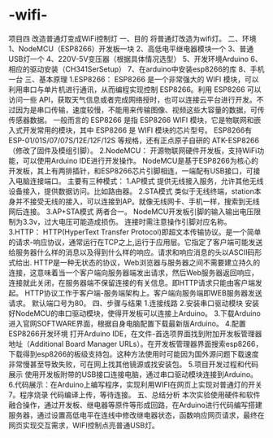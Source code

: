 # -wifi-
项目四
改造普通灯变成WiFi控制灯
一、目的
将普通灯改造为wifi灯。
二、环境
1、NodeMCU（ESP8266）开发板一块
2、高低电平继电器模块一个
3、普通USB灯一个
4、220V-5V变压器（根据具体情况选型）
5、开发环境Arduino
6、相应的驱动安装（CH341SerSetup）
7、在arduino中安装esp8266的库
8、手机一台
三、基本原理
1.ESP8266：
ESP8266 是一个非常强大的 WIFI 模块，可以利用串口与单片机进行通讯，从而编程实现控制 ESP8266。利用 ESP8266 可以访问一些 API，获取天气信息或者完成网络授时，也可以连接云平台进行开发。不过因为是串口传输，速度较慢，不能用来传输图像、视频这些大容量的数据，可传传感器数据。
一般而言的 ESP8266 是指 ESP8266 WIFI 模块，它是物联网和嵌入式开发常用的模块，其中 ESP8266 是 WIFI 模块的芯片型号。
ESP8266有ESP-01/01S/07/07S/12E/12F/12S 等规格，还有正点原子自研的 ATK-ESP8266 （修改了固件及模组引脚）。
2.NodeMCU：
开源物联网硬件开发板，支持WiFi功能，可以使用Arduino IDE进行开发操作。
NodeMCU是基于ESP8266为核心的开发板，其上有两排插针，和ESP8266芯片引脚相连，一端配有USB接口，可接入电脑连接端口。
主要有三种模式：
1.AP模式
提供无线接入服务，允许其他无线设备接入，提供数据访问。比如路由器。
2.STA模式
类似于无线终端，station本身并不接受无线的接入，可以连接到AP。就像无线网卡、手机一样，搜索到无线网后连接。
3.AP+STA模式
两者合一。
NodeMCU开发板引脚的输入输出电压限制为3.3v，过大电压可能造成损伤。
连接时需注意操作引脚对应名称。
3.HTTP：
HTTP(HyperText Transfer Protocol)即超文本传输协议。是一个简单的请求-响应协议，通常运行在TCP之上,运行于应用层。它指定了客户端可能发送给服务器什么样的消息以及得到什么样的响应。请求和响应消息的头以ASCII码形式给出.
HTTP是一种无状态的协议，Web浏览器与服务器之间不需要建立持久的连接，这意味着当一个客户端向服务器端发出请求，然后Web服务器返回响应，连接就此关闭，在服务器端不保留连接的有关信息。即HTTP请求只能由客户端发起。
HTTP协议工作于客户端-服务端架构上。客户端向服务端即WEB服务器发送请求。 默认端口号为80。
四、步骤与结果
1.连接线路
2.安装串口驱动模块
安装好NodeMCU的串口驱动模块，使得开发板可以连接上Arduino。
3.下载Arduino
进入官网SOFTWARE界面，根据自身电脑配置下载最新版Arduino。
4.配置ESP8266开发环境
打开Arduino IDE，在文件-首选项界面找到附加开发板管理器地址（Additional Board Manager URLs）。在开发板管理器界面搜索esp8266，下载得到esp8266的板级支持包。这种方法使用时可能因为国外源问题下载速度非常慢甚至导致失败，可在网上找其他镜源或找安装包。
5.项目开发过程和代码展示
使用开发板附带的USB接口连接电脑，通过串口驱动模块连接到Arduino。
6.代码展示：在Arduino上编写程序，实现利用WIFI在网页上实现对普通灯的开关
7。程序烧录
代码编译上传，等待连接。
五、总结分析
本次实验使用硬件和软件融合操作，通过开发板、继电器等原件等形成回路，在Arduino进行代码编写搭建服务器，通过设置高低电平在连线中修改继电器状态，函数响应网页请求，最终在网页实现交互需求，WIFI控制点亮普通USB灯。

